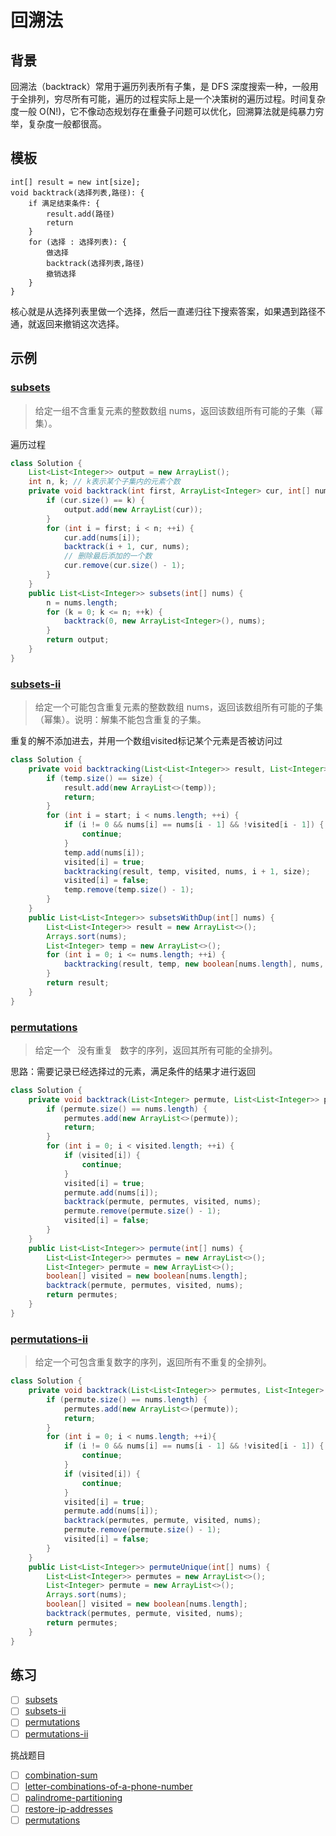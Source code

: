 # 回溯法

## 背景

回溯法（backtrack）常用于遍历列表所有子集，是 DFS 深度搜索一种，一般用于全排列，穷尽所有可能，遍历的过程实际上是一个决策树的遍历过程。时间复杂度一般 O(N!)，它不像动态规划存在重叠子问题可以优化，回溯算法就是纯暴力穷举，复杂度一般都很高。

## 模板

```
int[] result = new int[size];
void backtrack(选择列表,路径): {
    if 满足结束条件: {
        result.add(路径)
        return
    }
    for (选择 : 选择列表): {
        做选择
        backtrack(选择列表,路径)
        撤销选择
    }
}
```


核心就是从选择列表里做一个选择，然后一直递归往下搜索答案，如果遇到路径不通，就返回来撤销这次选择。

## 示例

### [subsets](https://leetcode-cn.com/problems/subsets/)

> 给定一组不含重复元素的整数数组 nums，返回该数组所有可能的子集（幂集）。

遍历过程

```java
class Solution {
    List<List<Integer>> output = new ArrayList();
    int n, k; // k表示某个子集内的元素个数
    private void backtrack(int first, ArrayList<Integer> cur, int[] nums) {
        if (cur.size() == k) {
            output.add(new ArrayList(cur));
        }
        for (int i = first; i < n; ++i) {
            cur.add(nums[i]);
            backtrack(i + 1, cur, nums);
            // 删除最后添加的一个数
            cur.remove(cur.size() - 1);
        }
    }
    public List<List<Integer>> subsets(int[] nums) { 
        n = nums.length;
        for (k = 0; k <= n; ++k) {
            backtrack(0, new ArrayList<Integer>(), nums);
        }
        return output;
    }
}
```


### [subsets-ii](https://leetcode-cn.com/problems/subsets-ii/)

> 给定一个可能包含重复元素的整数数组 nums，返回该数组所有可能的子集（幂集）。说明：解集不能包含重复的子集。

重复的解不添加进去，并用一个数组visited标记某个元素是否被访问过
```java
class Solution {
    private void backtracking(List<List<Integer>> result, List<Integer> temp, boolean[] visited, int[] nums, int start, int size) {
        if (temp.size() == size) {
            result.add(new ArrayList<>(temp));
            return;
        }
        for (int i = start; i < nums.length; ++i) {
            if (i != 0 && nums[i] == nums[i - 1] && !visited[i - 1]) {
                continue;
            }
            temp.add(nums[i]);
            visited[i] = true;
            backtracking(result, temp, visited, nums, i + 1, size);
            visited[i] = false;
            temp.remove(temp.size() - 1);
        }
    }
    public List<List<Integer>> subsetsWithDup(int[] nums) {
        List<List<Integer>> result = new ArrayList<>();
        Arrays.sort(nums);
        List<Integer> temp = new ArrayList<>();
        for (int i = 0; i <= nums.length; ++i) {
            backtracking(result, temp, new boolean[nums.length], nums, 0, i);
        }
        return result;
    }
}
```

### [permutations](https://leetcode-cn.com/problems/permutations/)

> 给定一个   没有重复   数字的序列，返回其所有可能的全排列。

思路：需要记录已经选择过的元素，满足条件的结果才进行返回

```java
class Solution {
    private void backtrack(List<Integer> permute, List<List<Integer>> permutes, boolean[] visited, int[] nums) {
        if (permute.size() == nums.length) {
            permutes.add(new ArrayList<>(permute));
            return;
        }
        for (int i = 0; i < visited.length; ++i) {
            if (visited[i]) {
                continue;
            }
            visited[i] = true;
            permute.add(nums[i]);
            backtrack(permute, permutes, visited, nums);
            permute.remove(permute.size() - 1);
            visited[i] = false;
        }
    }
    public List<List<Integer>> permute(int[] nums) {
        List<List<Integer>> permutes = new ArrayList<>();
        List<Integer> permute = new ArrayList<>();
        boolean[] visited = new boolean[nums.length];
        backtrack(permute, permutes, visited, nums);
        return permutes;
    }
}


```

### [permutations-ii](https://leetcode-cn.com/problems/permutations-ii/)

> 给定一个可包含重复数字的序列，返回所有不重复的全排列。

```java
class Solution {
    private void backtrack(List<List<Integer>> permutes, List<Integer> permute, boolean[] visited, int[] nums) {
        if (permute.size() == nums.length) {
            permutes.add(new ArrayList<>(permute));
            return;
        }
        for (int i = 0; i < nums.length; ++i){
            if (i != 0 && nums[i] == nums[i - 1] && !visited[i - 1]) {
                continue;
            }
            if (visited[i]) {
                continue;
            }
            visited[i] = true;
            permute.add(nums[i]);
            backtrack(permutes, permute, visited, nums);
            permute.remove(permute.size() - 1);
            visited[i] = false;
        }
    }
    public List<List<Integer>> permuteUnique(int[] nums) {
        List<List<Integer>> permutes = new ArrayList<>();
        List<Integer> permute = new ArrayList<>();
        Arrays.sort(nums);
        boolean[] visited = new boolean[nums.length];
        backtrack(permutes, permute, visited, nums);
        return permutes;
    }
}
```

## 练习

- [ ] [subsets](https://leetcode-cn.com/problems/subsets/)
- [ ] [subsets-ii](https://leetcode-cn.com/problems/subsets-ii/)
- [ ] [permutations](https://leetcode-cn.com/problems/permutations/)
- [ ] [permutations-ii](https://leetcode-cn.com/problems/permutations-ii/)

挑战题目

- [ ] [combination-sum](https://leetcode-cn.com/problems/combination-sum/)
- [ ] [letter-combinations-of-a-phone-number](https://leetcode-cn.com/problems/letter-combinations-of-a-phone-number/)
- [ ] [palindrome-partitioning](https://leetcode-cn.com/problems/palindrome-partitioning/)
- [ ] [restore-ip-addresses](https://leetcode-cn.com/problems/restore-ip-addresses/)
- [ ] [permutations](https://leetcode-cn.com/problems/permutations/)
